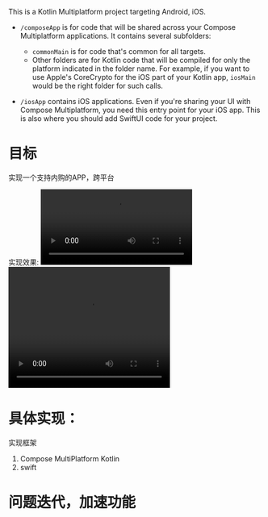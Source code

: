 This is a Kotlin Multiplatform project targeting Android, iOS.

* `/composeApp` is for code that will be shared across your Compose Multiplatform applications.
  It contains several subfolders:
  - `commonMain` is for code that's common for all targets.
  - Other folders are for Kotlin code that will be compiled for only the platform indicated in the folder name.
    For example, if you want to use Apple's CoreCrypto for the iOS part of your Kotlin app,
    `iosMain` would be the right folder for such calls.

* `/iosApp` contains iOS applications. Even if you're sharing your UI with Compose Multiplatform, 
  you need this entry point for your iOS app. This is also where you should add SwiftUI code for your project.


# 目标
实现一个支持内购的APP，跨平台

实现效果:
![演示视频](doc/20250206-211042.mp4)
<video width="320" height="240" controls>
  <source src="doc/20250206-211042.mp4" type="video/mp4">
  Your browser does not support the video tag.
</video>


# 具体实现：
实现框架
1. Compose MultiPlatform Kotlin
2. swift



# 问题迭代，加速功能
